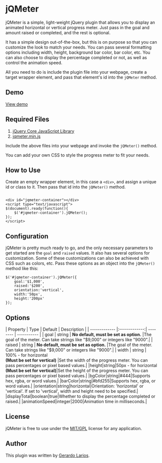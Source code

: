 <h1>jQMeter</h1>
<p>jQMeter is a simple, light-weight jQuery plugin that allows you to display an animated horizontal or vertical progress meter. Just pass in the goal and amount raised or completed, and the rest is optional.</p>
<p>It has a simple design out-of-the-box, but this is on purpose so that you can customize the look to match your needs. You can pass several formatting options including width, height, background bar color, bar color, etc. You can also choose to display the percentage completed or not, as well as control the animation speed.</p>
<p>All you need to do is include the plugin file into your webpage, create a target wrapper element, and pass that element's id into the <code>jQMeter</code> method.</p>
<h2>Demo</h2>
<a href="http://www.gerardolarios.com/jqmeter/" target="_blank">View demo</a>

<h2>Required Files</h2>
<ol>
  <li><a href="http://www.jquery.com/" target="_blank">jQuery Core JavaScript Library</a></li>
  <li><a href="http://www.gerardolarios.com/jqmeter/js/jqmeter.min.js" target="_blank">jqmeter.min.js</a></li>
</ol>
<p>Include the above files into your webpage and invoke the <code>jQMeter()</code> method.</p>
<p>You can add your own CSS to style the progress meter to fit your needs.</p>

<h2>How to Use</h2>
<p>Create an empty wrapper element, in this case a <code>&lt;div&gt;</code>, and assign a unique id or class to it. Then pass that id into the <code>jQMeter()</code> method.</p>
<pre><code>
&lt;div id="jqmeter-container">&lt;/div>
&lt;script type="text/javascript">       
$(document).ready(function(){ 
    $('#jqmeter-container').jQMeter(); 
});
&lt;/script>
</code></pre>

<h2>Configuration</h2>
		<p>jQMeter is pretty much ready to go, and the only necessary parameters to get started are the <code>goal</code> and <code>raised</code> values. It also has several options for customization. Some of these customizations can also be achieved with CSS such as colors, etc. Pass these options as an object into the <code>jQMeter()</code> method like this:</p>
<pre><code>$('#jqmeter-container').jQMeter({ 
    goal:'$1,000',
    raised:'$200',
    orientation:'vertical',
    width:'50px',
    height:'200px'
});</code>
</pre>

<h2>Options</h2>
| Property      | Type          | Default  | Description |
| ------------- |:-------------:| -------- | ----------- |
| goal      | string | <strong>No default, must be set as option.</strong> |The goal of the meter. Can take strings like "$9,000" or integers like "9000".|
| raised      | string      |   <strong>No default, must be set as option.</strong> |The goal of the meter. Can take strings like "$9,000" or integers like "9000".|
| width | string      |    100% - for horizontal<br /><strong>(Must be set for vertical)</strong> |Set the width of the progress meter. You can pass percentages or pixel based values.|
|height|string|50px - for horizontal<br /><strong>(Must be set for vertical)</strong>|Set the height of the progress meter. You can pass percentages or pixel based values.|
|bgColor|string|#444|Supports hex, rgba, or word values.|
|barColor|string|#bfd255|Supports hex, rgba, or word values.|
|orientation|string|horizontal|Orientation: 'horizontal' or 'vertical'. If set to 'vertical', width and height need to be specified.|
|displayTotal|boolean|true|Whether to display the percentage completed or raised.|
|animationSpeed|integer|2000|Animation time in milliseconds.|
        
<h2>License</h2>

<p>jQMeter is free to use under the <a href="http://jquery.org/license" target="_blank">MIT/GPL</a> license for any application. 
<div class="clear"></div>
<h2>Author</h2>
<p>This plugin was written by <a href="http://www.gerardolarios.com" target="_blank">Gerardo Larios</a>.</p>
